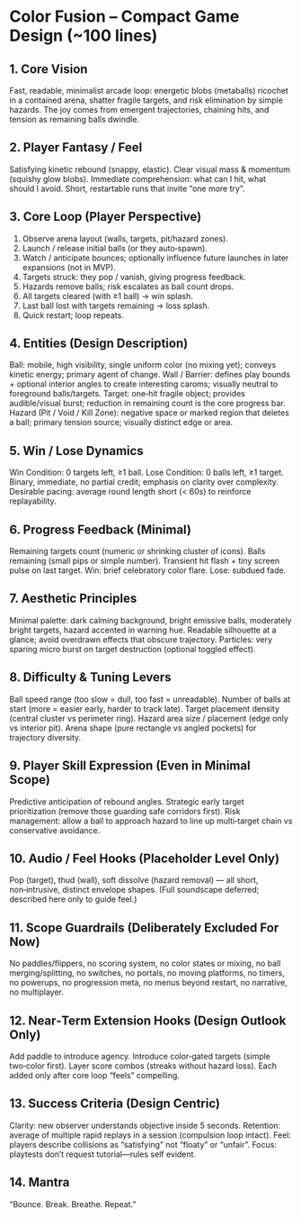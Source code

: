<!-- Concise ~100 line game design (no technical implementation). Detailed prior drafts live in git history. -->

# Color Fusion – Compact Game Design (~100 lines)

## 1. Core Vision
Fast, readable, minimalist arcade loop: energetic blobs (metaballs) ricochet in a contained arena, shatter fragile targets, and risk elimination by simple hazards. The joy comes from emergent trajectories, chaining hits, and tension as remaining balls dwindle.

## 2. Player Fantasy / Feel
Satisfying kinetic rebound (snappy, elastic).
Clear visual mass & momentum (squishy glow blobs).
Immediate comprehension: what can I hit, what should I avoid.
Short, restartable runs that invite “one more try”.

## 3. Core Loop (Player Perspective)
1. Observe arena layout (walls, targets, pit/hazard zones).
2. Launch / release initial balls (or they auto‑spawn). 
3. Watch / anticipate bounces; optionally influence future launches in later expansions (not in MVP). 
4. Targets struck: they pop / vanish, giving progress feedback.
5. Hazards remove balls; risk escalates as ball count drops.
6. All targets cleared (with ≥1 ball) -> win splash.
7. Last ball lost with targets remaining -> loss splash.
8. Quick restart; loop repeats.

## 4. Entities (Design Description)
Ball: mobile, high visibility, single uniform color (no mixing yet); conveys kinetic energy; primary agent of change.
Wall / Barrier: defines play bounds + optional interior angles to create interesting caroms; visually neutral to foreground balls/targets.
Target: one‑hit fragile object; provides audible/visual burst; reduction in remaining count is the core progress bar.
Hazard (Pit / Void / Kill Zone): negative space or marked region that deletes a ball; primary tension source; visually distinct edge or area.

## 5. Win / Lose Dynamics
Win Condition: 0 targets left, ≥1 ball.
Lose Condition: 0 balls left, ≥1 target.
Binary, immediate, no partial credit; emphasis on clarity over complexity.
Desirable pacing: average round length short (< 60s) to reinforce replayability.

## 6. Progress Feedback (Minimal)
Remaining targets count (numeric or shrinking cluster of icons).
Balls remaining (small pips or simple number). 
Transient hit flash + tiny screen pulse on last target.
Win: brief celebratory color flare. Lose: subdued fade.

## 7. Aesthetic Principles
Minimal palette: dark calming background, bright emissive balls, moderately bright targets, hazard accented in warning hue.
Readable silhouette at a glance; avoid overdrawn effects that obscure trajectory.
Particles: very sparing micro burst on target destruction (optional toggled effect).

## 8. Difficulty & Tuning Levers
Ball speed range (too slow = dull, too fast = unreadable).
Number of balls at start (more = easier early, harder to track late).
Target placement density (central cluster vs perimeter ring).
Hazard area size / placement (edge only vs interior pit).
Arena shape (pure rectangle vs angled pockets) for trajectory diversity.

## 9. Player Skill Expression (Even in Minimal Scope)
Predictive anticipation of rebound angles.
Strategic early target prioritization (remove those guarding safe corridors first).
Risk management: allow a ball to approach hazard to line up multi‑target chain vs conservative avoidance.

## 10. Audio / Feel Hooks (Placeholder Level Only)
Pop (target), thud (wall), soft dissolve (hazard removal) — all short, non‑intrusive, distinct envelope shapes. (Full soundscape deferred; described here only to guide feel.)

## 11. Scope Guardrails (Deliberately Excluded For Now)
No paddles/flippers, no scoring system, no color states or mixing, no ball merging/splitting, no switches, no portals, no moving platforms, no timers, no powerups, no progression meta, no menus beyond restart, no narrative, no multiplayer.

## 12. Near‑Term Extension Hooks (Design Outlook Only)
Add paddle to introduce agency.
Introduce color‑gated targets (simple two‑color first).
Layer score combos (streaks without hazard loss).
Each added only after core loop “feels” compelling.

## 13. Success Criteria (Design Centric)
Clarity: new observer understands objective inside 5 seconds.
Retention: average of multiple rapid replays in a session (compulsion loop intact).
Feel: players describe collisions as “satisfying” not “floaty” or “unfair”.
Focus: playtests don’t request tutorial—rules self evident.

## 14. Mantra
“Bounce. Break. Breathe. Repeat.”

